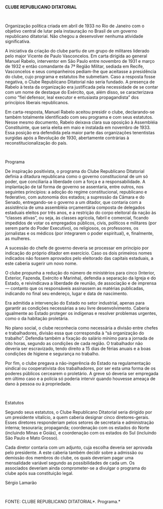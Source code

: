 **CLUBE REPUBLICANO DITATORIAL**

 

Organização política criada em abril de 1933 no Rio de Janeiro com o
objetivo central de lutar pela instauração no Brasil de um governo
republicano ditatorial. Não chegou a desenvolver nenhuma atividade
significativa.

A iniciativa da criação do clube partiu de um grupo de militares
liderado pelo major Vicente de Paulo Vasconcelos. Em carta dirigida ao
general Manuel Rabelo, interventor em São Paulo entre novembro de 1931 e
março de 1932 e então comandante da 7ª Região Militar, sediada em
Recife, Vasconcelos e seus companheiros pediam-lhe que aceitasse a
presidência do clube, cujo programa e estatutos lhe submetiam. Caso a
resposta fosse negativa, o Clube Republicano Ditatorial não seria
fundado. A presença de Rabelo à testa da organização era justificada
pela necessidade de se contar com um nome de destaque do Exército, que,
além disso, se caracterizava como “fiel defensor, leal executor e
entusiasta propagandista” dos princípios liberais republicanos.

Em carta-resposta, Manuel Rabelo aceitou presidir o clube, declarando-se
também totalmente identificado com seu programa e com seus estatutos.
Nesse mesmo documento, Rabelo deixava clara sua oposição à Assembléia
Constituinte, que seria eleita em maio e instalada em novembro de 1933.
Essa posição era defendida pela maior parte das organizações tenentistas
surgidas após a Revolução de 1930, abertamente contrárias à
reconstitucionalização do país.

 

Programa

De inspiração positivista, o programa do Clube Republicano Ditatorial
definia a ditadura republicana como o governo constitucional de um só
poder, que conciliaria a liberdade com a força e a responsabilidade. A
implantação de tal forma de governo se assentaria, entre outros, nos
seguintes princípios: a adoção do regime constitucional, republicano e
federativo, com autonomia dos estados; a supressão da Câmara e do
Senado, entregando-se o governo a um ditador, que contaria com a
assistência de uma assembléia orçamentária composta de delegados
estaduais eleitos por três anos, e a restrição do corpo eleitoral da
nação às “classes ativas”, ou seja, às classes agrícola, fabril e
comercial, ficando impedidos de votar os empregados públicos, civis,
políticos e militares (por serem parte do Poder Executivo), os
religiosos, os professores, os jornalistas e os médicos (por integrarem
o poder espiritual), e, finalmente, as mulheres.

A sucessão do chefe de governo deveria se processar em princípio por
indicação do próprio ditador em exercício. Caso os dois primeiros nomes
indicados não fossem aprovados pelo eleitorado das capitais estaduais, a
este caberia sugerir um novo nome.

O clube propunha a redução do número de ministérios para cinco
(Interior, Exterior, Fazenda, Exército e Marinha), defendia a separação
da Igreja e do Estado, e reivindicava a liberdade de reunião, de
associação e de imprensa — contanto que os responsáveis assinassem as
matérias publicadas, indicando no final seu endereço, lugar e data de
nascimento.

Era admitida a intervenção do Estado no setor industrial, apenas para
garantir as condições necessárias a seu livre desenvolvimento. Caberia
igualmente ao Estado proteger os indígenas e resolver problemas
urgentes, como o da habitação proletária.

No plano social, o clube reconhecia como necessária a divisão entre
chefes e trabalhadores, divisão essa que correspondia à “sã organização
do trabalho”. Defendia também a fixação do salário mínimo para a jornada
de oito horas, segundo as condições de cada região. O trabalhador não
deveria ser escravizado, tendo direito a 15 dias de férias anuais e a
boas condições de higiene e segurança no trabalho.

Por fim, o clube pregava a não-ingerência do Estado na regulamentação
sindical ou cooperativista dos trabalhadores, por ser esta uma forma de
os poderes públicos cercearem o proletário. A greve só deveria ser
empregada em último caso e a polícia só poderia intervir quando houvesse
ameaça de dano à pessoa ou à propriedade.

 

Estatutos

Segundo seus estatutos, o Clube Republicano Ditatorial seria dirigido
por um presidente vitalício, a quem caberia designar cinco
diretores-gerais. Esses diretores responderiam pelos setores de
secretaria e administração interna; tesouraria; propaganda; coordenação
com os estados do Norte (incluindo Minas e Goiás), e coordenação com os
estados do Sul (incluindo São Paulo e Mato Grosso).

Cada diretor contaria com um adjunto, cuja escolha deveria ser aprovada
pelo presidente. A este caberia também decidir sobre a admissão ou
demissão dos membros do clube, os quais deveriam pagar uma mensalidade
variável segundo as possibilidades de cada um. Os associados deveriam
ainda comprometer-se a divulgar o programa do clube após sua
constituição legal.

Sérgio Lamarão

 

FONTE: CLUBE REPUBLICANO DITATORIAL*. Programa.*

 
